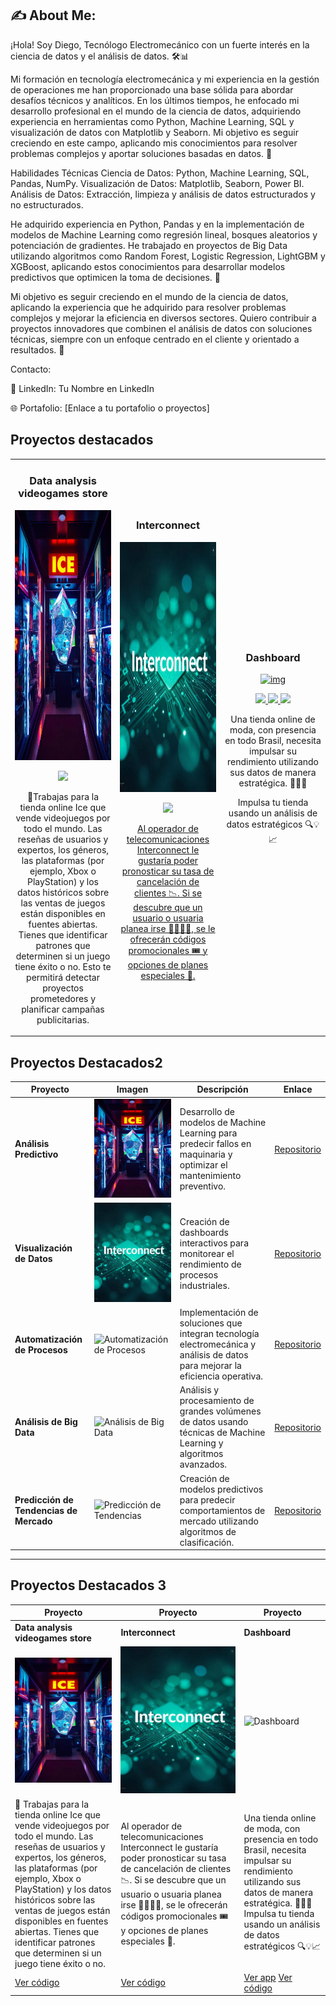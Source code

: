 ## ✍️ About Me:
¡Hola! Soy Diego, Tecnólogo Electromecánico con un fuerte interés en la ciencia de datos y el análisis de datos. 🛠️📊

Mi formación en tecnología electromecánica y mi experiencia en la gestión de operaciones me han proporcionado una base sólida para abordar desafíos técnicos y analíticos. En los últimos tiempos, he enfocado mi desarrollo profesional en el mundo de la ciencia de datos, adquiriendo experiencia en herramientas como Python, Machine Learning, SQL y visualización de datos con Matplotlib y Seaborn. Mi objetivo es seguir creciendo en este campo, aplicando mis conocimientos para resolver problemas complejos y aportar soluciones basadas en datos. 🌟

Habilidades Técnicas
Ciencia de Datos: Python, Machine Learning, SQL, Pandas, NumPy.
Visualización de Datos: Matplotlib, Seaborn, Power BI.
Análisis de Datos: Extracción, limpieza y análisis de datos estructurados y no estructurados.

He adquirido experiencia en Python, Pandas y en la implementación de modelos de Machine Learning como regresión lineal, bosques aleatorios y potenciación de gradientes. He trabajado en proyectos de Big Data utilizando algoritmos como Random Forest, Logistic Regression, LightGBM y XGBoost, aplicando estos conocimientos para desarrollar modelos predictivos que optimicen la toma de decisiones. 🚀

Mi objetivo es seguir creciendo en el mundo de la ciencia de datos, aplicando la experiencia que he adquirido para resolver problemas complejos y mejorar la eficiencia en diversos sectores. Quiero contribuir a proyectos innovadores que combinen el análisis de datos con soluciones técnicas, siempre con un enfoque centrado en el cliente y orientado a resultados. 🚀

Contacto:

💼 LinkedIn: Tu Nombre en LinkedIn

🌐 Portafolio: [Enlace a tu portafolio o proyectos]

## Proyectos destacados
<table>
  <tr>
    <td width="30%">
      <h3 align="center">Data analysis videogames store</h3>
      <div align="center">
         <a href="#" target="_blank">
          <img src="https://github.com/digel1010/files/blob/main/Ice.jpg" width="400" height="400" alt="Financial Fraud"> 
        </a>
        <p>
          <a href="https://github.com/digel1010/Analisis-de-datos-en-tienda-de-videojuegos-Ice/blob/main/analisis%20de%20datos%20en%20tienda%20de%20videojuegos.ipynb" target="_blank">
            <img src="https://img.shields.io/badge/-CODE-green?style=for-the-badge&color=f8f">
          </a>
        </p>
        <p>💼Trabajas para la tienda online Ice que vende videojuegos por todo el mundo. Las reseñas de usuarios y expertos, los géneros, las plataformas (por ejemplo, Xbox o PlayStation) y los datos históricos sobre las ventas de juegos están disponibles en fuentes abiertas. Tienes que identificar patrones que determinen si un juego tiene éxito o no. Esto te permitirá detectar proyectos prometedores y planificar campañas publicitarias. </p>
      </div>
    </td>
      <td width="30%">
      <h3 align="center">Interconnect</h3>
      <div align="center">
        <a href="#" target="_blank">
          <img src="https://github.com/digel1010/files/blob/main/Interconnect.jpg" width="400" height="400" alt="Financial Fraud"> 
        </a>
        <p>
          <a href="https://github.com/digel1010/Interconnect/blob/main/interconnect%20project.ipynb" target="_blank">
            <img src="https://img.shields.io/badge/-CODE-green?style=for-the-badge&color=000080">
        </p>
        <p>Al operador de telecomunicaciones Interconnect le gustaría poder pronosticar su tasa de cancelación de clientes 📉. Si se descubre que un usuario o usuaria planea irse 🏃‍♂️🏃‍♀️, se le ofrecerán códigos promocionales 🎟️ y opciones de planes especiales 🌟.</p>
      </div>
    </td>
    <td width="30%">
      <h3 align="center">Dashboard</h3>
      <div align="center">
        <a href="" target="_blank">
          <img src="https://github.com/user-attachments/assets/f2bef59b-7f4b-4613-8629-eb529ce8691a" width="400" alt="img">
        </a>
        <p>
          <a href="https://dash-store-brazil-analytics.streamlit.app/" target="_blank">
            <img src="https://img.shields.io/badge/APP-80ffaa?style=for-the-badge&logo=webpack&logoColor=black">
          </a>
          <a href="https://github.com/GabrielChavezC/store_sales_interactive" target="_blank">
            <img src="https://img.shields.io/badge/GITHUB-80ffaa?style=for-the-badge&logo=github&logoColor=black">
          </a>
           <a href="#" target="_blank">
            <img src="https://img.shields.io/badge/linkedin-80ffaa?style=for-the-badge&logo=linkedin&logoColor=black">
          </a>
        </p>
        <p>Una tienda online de moda, con presencia en todo Brasil, necesita impulsar su rendimiento utilizando sus datos de manera estratégica. 🌟👗👠

   Impulsa tu tienda usando un análisis de datos estratégicos 🔍💡📈</p>
      </div>
    </td>
  </tr>
</table>


## Proyectos Destacados2

| Proyecto | Imagen | Descripción | Enlace |
|----------|--------|-------------|--------|
| **Análisis Predictivo** | ![Análisis Predictivo](https://github.com/digel1010/files/blob/main/Ice.jpg) | Desarrollo de modelos de Machine Learning para predecir fallos en maquinaria y optimizar el mantenimiento preventivo. | [Repositorio](https://github.com/digel1010/Analisis-de-datos-en-tienda-de-videojuegos-Ice/blob/main/analisis%20de%20datos%20en%20tienda%20de%20videojuegos.ipynb) |
| **Visualización de Datos** | ![Visualización de Datos](https://github.com/digel1010/files/blob/main/Interconnect.jpg) | Creación de dashboards interactivos para monitorear el rendimiento de procesos industriales. | [Repositorio](https://github.com/digel1010/Interconnect/blob/main/interconnect%20project.ipynb) |
| **Automatización de Procesos** | ![Automatización de Procesos](https://via.placeholder.com/100) | Implementación de soluciones que integran tecnología electromecánica y análisis de datos para mejorar la eficiencia operativa. | [Repositorio](https://github.com/tu-usuario/automatizacion-procesos) |
| **Análisis de Big Data** | ![Análisis de Big Data](https://via.placeholder.com/100) | Análisis y procesamiento de grandes volúmenes de datos usando técnicas de Machine Learning y algoritmos avanzados. | [Repositorio](https://github.com/tu-usuario/big-data) |
| **Predicción de Tendencias de Mercado** | ![Predicción de Tendencias](https://via.placeholder.com/100) | Creación de modelos predictivos para predecir comportamientos de mercado utilizando algoritmos de clasificación. | [Repositorio](https://github.com/tu-usuario/prediccion-mercado) |

---


## Proyectos Destacados 3

| **Proyecto** | **Proyecto** | **Proyecto** |  
|--------------|--------------|--------------|  
| **Data analysis videogames store** | **Interconnect** | **Dashboard** |  
| ![Data analysis videogames store](https://github.com/digel1010/files/blob/main/Ice.jpg) | ![Interconnect](https://github.com/digel1010/files/blob/main/Interconnect.jpg) | ![Dashboard](https://github.com/user-attachments/assets/f2bef59b-7f4b-4613-8629-eb529ce8691a) |  
| 💼 Trabajas para la tienda online Ice que vende videojuegos por todo el mundo. Las reseñas de usuarios y expertos, los géneros, las plataformas (por ejemplo, Xbox o PlayStation) y los datos históricos sobre las ventas de juegos están disponibles en fuentes abiertas. Tienes que identificar patrones que determinen si un juego tiene éxito o no. | Al operador de telecomunicaciones Interconnect le gustaría poder pronosticar su tasa de cancelación de clientes 📉. Si se descubre que un usuario o usuaria planea irse 🏃‍♂️🏃‍♀️, se le ofrecerán códigos promocionales 🎟️ y opciones de planes especiales 🌟. | Una tienda online de moda, con presencia en todo Brasil, necesita impulsar su rendimiento utilizando sus datos de manera estratégica. 🌟👗👠 Impulsa tu tienda usando un análisis de datos estratégicos 🔍💡📈 |  
| [Ver código](https://github.com/digel1010/Analisis-de-datos-en-tienda-de-videojuegos-Ice/blob/main/analisis%20de%20datos%20en%20tienda%20de%20videojuegos.ipynb) | [Ver código](https://github.com/digel1010/Interconnect/blob/main/interconnect%20project.ipynb) | [Ver app](https://dash-store-brazil-analytics.streamlit.app/) [Ver código](https://github.com/GabrielChavezC/store_sales_interactive) |  
